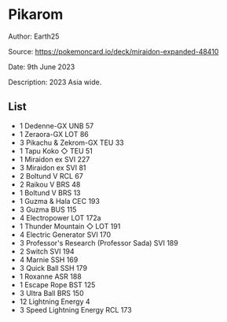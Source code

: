 # Pikarom

Author: Earth25

Source: <https://pokemoncard.io/deck/miraidon-expanded-48410>

Date: 9th June 2023

Description: 2023 Asia wide.

## List

* 1 Dedenne-GX UNB 57
* 1 Zeraora-GX LOT 86
* 3 Pikachu & Zekrom-GX TEU 33
* 1 Tapu Koko ◇ TEU 51
* 1 Miraidon ex SVI 227
* 3 Miraidon ex SVI 81
* 2 Boltund V RCL 67
* 2 Raikou V BRS 48
* 1 Boltund V BRS 13
* 1 Guzma & Hala CEC 193
* 3 Guzma BUS 115
* 4 Electropower LOT 172a
* 1 Thunder Mountain ◇ LOT 191
* 4 Electric Generator SVI 170
* 3 Professor's Research (Professor Sada) SVI 189
* 2 Switch SVI 194
* 4 Marnie SSH 169
* 3 Quick Ball SSH 179
* 1 Roxanne ASR 188
* 1 Escape Rope BST 125
* 3 Ultra Ball BRS 150
* 12 Lightning Energy 4
* 3 Speed Lightning Energy RCL 173
